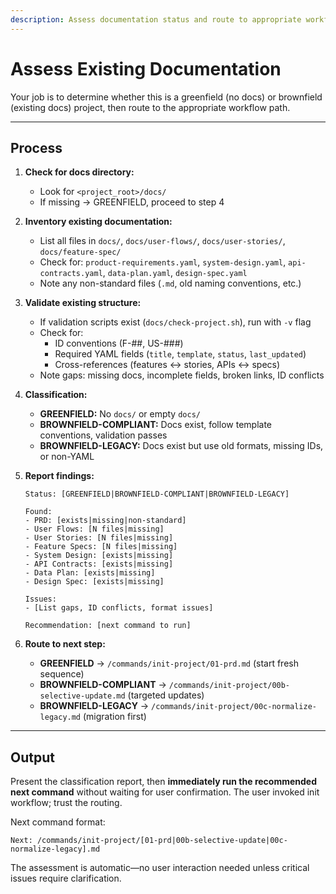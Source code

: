 ```yaml
---
description: Assess documentation status and route to appropriate workflow path
---
```


# Assess Existing Documentation

Your job is to determine whether this is a greenfield (no docs) or brownfield (existing docs) project, then route to the appropriate workflow path.

---

## Process

1. **Check for docs directory:**
   - Look for `<project_root>/docs/` 
   - If missing → GREENFIELD, proceed to step 4

2. **Inventory existing documentation:**
   - List all files in `docs/`, `docs/user-flows/`, `docs/user-stories/`, `docs/feature-spec/`
   - Check for: `product-requirements.yaml`, `system-design.yaml`, `api-contracts.yaml`, `data-plan.yaml`, `design-spec.yaml`
   - Note any non-standard files (`.md`, old naming conventions, etc.)

3. **Validate existing structure:**
   - If validation scripts exist (`docs/check-project.sh`), run with `-v` flag
   - Check for:
     - ID conventions (F-##, US-###)
     - Required YAML fields (`title`, `template`, `status`, `last_updated`)
     - Cross-references (features ↔ stories, APIs ↔ specs)
   - Note gaps: missing docs, incomplete fields, broken links, ID conflicts

4. **Classification:**
   - **GREENFIELD:** No `docs/` or empty `docs/`
   - **BROWNFIELD-COMPLIANT:** Docs exist, follow template conventions, validation passes
   - **BROWNFIELD-LEGACY:** Docs exist but use old formats, missing IDs, or non-YAML

5. **Report findings:**
   ```
   Status: [GREENFIELD|BROWNFIELD-COMPLIANT|BROWNFIELD-LEGACY]
   
   Found:
   - PRD: [exists|missing|non-standard]
   - User Flows: [N files|missing]
   - User Stories: [N files|missing]
   - Feature Specs: [N files|missing]
   - System Design: [exists|missing]
   - API Contracts: [exists|missing]
   - Data Plan: [exists|missing]
   - Design Spec: [exists|missing]
   
   Issues:
   - [List gaps, ID conflicts, format issues]
   
   Recommendation: [next command to run]
   ```

6. **Route to next step:**
   - **GREENFIELD** → `/commands/init-project/01-prd.md` (start fresh sequence)
   - **BROWNFIELD-COMPLIANT** → `/commands/init-project/00b-selective-update.md` (targeted updates)
   - **BROWNFIELD-LEGACY** → `/commands/init-project/00c-normalize-legacy.md` (migration first)

---

## Output

Present the classification report, then **immediately run the recommended next command** without waiting for user confirmation. The user invoked init workflow; trust the routing.

Next command format:
```
Next: /commands/init-project/[01-prd|00b-selective-update|00c-normalize-legacy].md
```

The assessment is automatic—no user interaction needed unless critical issues require clarification.

